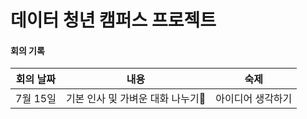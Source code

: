 # 데이터 청년 캠퍼스 프로젝트



#### 회의 기록

|회의 날짜|내용|숙제|
|------|---|---|
|7월 15일|기본 인사 및 가벼운 대화 나누기🙌| 아이디어 생각하기 |
